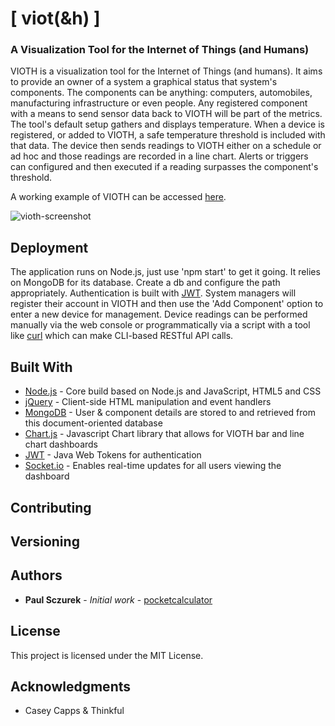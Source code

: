 
# [ viot(&h) ]

### A Visualization Tool for the Internet of Things (and Humans)

VIOTH is a visualization tool for the Internet of Things (and humans).  It aims to provide an owner of a system a graphical status that system's components.  The components can be anything: computers, automobiles, manufacturing infrastructure or even people.  Any registered component with a means to send sensor data back to VIOTH will be part of the metrics.  The tool's default setup gathers and displays temperature.  When a device is registered, or added to VIOTH, a safe temperature threshold is included with that data.  The device then sends readings to VIOTH either on a schedule or ad hoc and those readings are recorded in a line chart.  Alerts or triggers can configured and then executed if a reading surpasses the component's threshold.

A working example of VIOTH can be accessed [here](https://safe-coast-16974.herokuapp.com).

![vioth-screenshot](https://user-images.githubusercontent.com/34637263/39872070-c6653072-5434-11e8-9169-1acb8c7af773.png)

## Deployment

The application runs on Node.js, just use 'npm start' to get it going.  It relies on MongoDB for its database.  Create a db and configure the path appropriately.  Authentication is built with [JWT](https://jwt.io/).  System managers will register their account in VIOTH and then use the 'Add Component' option to enter a new device for management.  Device readings can be performed manually via the web console or programmatically via a script with a tool like [curl](https://curl.haxx.se/) which can make CLI-based RESTful API calls.

## Built With

* [Node.js](http://www.nodejs.org/) - Core build based on Node.js and JavaScript, HTML5 and CSS
* [jQuery](https://www.jquery.com/) - Client-side HTML manipulation and event handlers
* [MongoDB](https://mongodb.com/) - User & component details are stored to and retrieved from this document-oriented database
* [Chart.js](https://www.chartjs.org/) - Javascript Chart library that allows for VIOTH bar and line chart dashboards
* [JWT](https://jwt.io) - Java Web Tokens for authentication
* [Socket.io](https://socket.io) - Enables real-time updates for all users viewing the dashboard

## Contributing

## Versioning 

## Authors

* **Paul Sczurek** - *Initial work* - [pocketcalculator](https://github.com/pocketcalculator)

## License

This project is licensed under the MIT License.

## Acknowledgments

* Casey Capps & Thinkful
